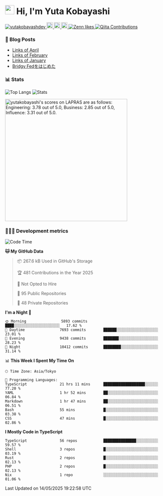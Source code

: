 <h1><img src="https://emojis.slackmojis.com/emojis/images/1613942336/14158/balloons.gif?1613942336" width="30"/> Hi, I'm Yuta Kobayashi</h1>

<p align="left"> 
  <a href="https://github.com/yutakobayashidev/yutakobayashidev/">
    <img src="https://komarev.com/ghpvc/?username=yutakobayashdev" alt="yutakobayashdev" />
  </a>
  <a href="https://mastodon.social/@yutakobayashi">
    <img height="20" src="https://img.shields.io/mastodon/follow/107202517736161782?domain=https%3A%2F%2Fmastodon.social&label=Mastodon&logo=mastodon&style=plastic" />
  </a>
  <a href="https://github.com/yutakobayashidev">
    <img height="20" src="https://img.shields.io/github/followers/yutakobayashidev?label=follow&logo=github&style=flat" />
  </a>
  <a href="https://www.reddit.com/user/yutakobayashi">
    <img height="20" src="https://img.shields.io/reddit/user-karma/combined/yutakobayashi?label=Reddit&logo=reddit&style=flat" />
  </a>
  <a href="https://zenn.dev/yutakobayashi">
    <img src="https://badgen.org/img/zenn/yutakobayashi/likes?style=plastic" alt="Zenn likes" />
  </a>
  <a href="https://qiita.com/yutakobayashi">
    <img src="https://badgen.org/img/qiita/yutakobayashi/contributions?style=plastic" alt="Qiita Contributions" />
  </a>
</p>

### 📕 Blog Posts

<!-- BLOG-POST-LIST:START -->
- [Links of April](https://yutakobayashi.dev/blog/2025-04/)
- [Links of February](https://yutakobayashi.dev/blog/2025-02/)
- [Links of January](https://yutakobayashi.dev/blog/2025-01/)
- [Bridgy Fedをはじめた](https://yutakobayashi.dev/blog/bridgy-fed/)
<!-- BLOG-POST-LIST:END -->

### 📊 Stats

![Top Langs](https://github-readme-stats.vercel.app/api/top-langs/?username=yutakobayashidev)
![Stats](https://github-readme-stats.vercel.app/api?username=yutakobayashidev&count_private=true&show_icons=true&line_height=40)

<!--START_SECTION:lapras-card-->
<p ><a href="https://lapras.com/public/yutakobayashi" target="_blank" rel="noopener noreferrer"><img alt="yutakobayashi's scores on LAPRAS are as follows: Engineering: 3.78 out of 5.0, Business: 2.85 out of 5.0, Influence: 3.31 out of 5.0." src="https://lapras-card-generator.vercel.app/api/svg?e=3.78&b=2.85&i=3.31&b1=%23020e27&b2=%230e5593&i1=%2303102f&i2=%231688bf&l=en" width="400" ></a></p>
<!--END_SECTION:lapras-card-->

### 👩🏻‍💻 Development metrics

<!--START_SECTION:waka-->
![Code Time](http://img.shields.io/badge/Code%20Time-3%2C695%20hrs%2010%20mins-blue)

**🐱 My GitHub Data** 

> 📦 267.6 kB Used in GitHub's Storage 
 > 
> 🏆 481 Contributions in the Year 2025
 > 
> 🚫 Not Opted to Hire
 > 
> 📜 95 Public Repositories 
 > 
> 🔑 48 Private Repositories 
 > 
**I'm a Night 🦉** 

```text
🌞 Morning                5893 commits        ████░░░░░░░░░░░░░░░░░░░░░   17.62 % 
🌆 Daytime                7693 commits        ██████░░░░░░░░░░░░░░░░░░░   23.01 % 
🌃 Evening                9438 commits        ███████░░░░░░░░░░░░░░░░░░   28.23 % 
🌙 Night                  10412 commits       ████████░░░░░░░░░░░░░░░░░   31.14 % 
```


📊 **This Week I Spent My Time On** 

```text
🕑︎ Time Zone: Asia/Tokyo

💬 Programming Languages: 
TypeScript               21 hrs 11 mins      ███████████████████░░░░░░   77.20 % 
YAML                     1 hr 52 mins        ██░░░░░░░░░░░░░░░░░░░░░░░   06.84 % 
Markdown                 1 hr 47 mins        ██░░░░░░░░░░░░░░░░░░░░░░░   06.51 % 
Bash                     55 mins             █░░░░░░░░░░░░░░░░░░░░░░░░   03.38 % 
CSS                      47 mins             █░░░░░░░░░░░░░░░░░░░░░░░░   02.86 % 
```

**I Mostly Code in TypeScript** 

```text
TypeScript               56 repos            ███████████████░░░░░░░░░░   59.57 % 
Shell                    3 repos             █░░░░░░░░░░░░░░░░░░░░░░░░   03.19 % 
Rust                     2 repos             █░░░░░░░░░░░░░░░░░░░░░░░░   02.13 % 
PHP                      2 repos             █░░░░░░░░░░░░░░░░░░░░░░░░   02.13 % 
Nix                      1 repo              ░░░░░░░░░░░░░░░░░░░░░░░░░   01.06 % 
```




 Last Updated on 14/05/2025 19:22:58 UTC
<!--END_SECTION:waka-->
